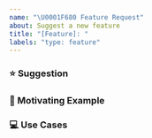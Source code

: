 ```yaml
---
name: "\U0001F680 Feature Request"
about: Suggest a new feature
title: "[Feature]: "
labels: "type: feature"
---
```


<!-- Please do your best to fill out all of the sections below! -->

### ⭐ Suggestion

<!-- A summary of what you'd like to see added or changed -->

### 📃 Motivating Example

<!-- Why do you believe this behavior would be beneficial? -->

### 💻 Use Cases

<!-- How do you imagine this might work? -->
